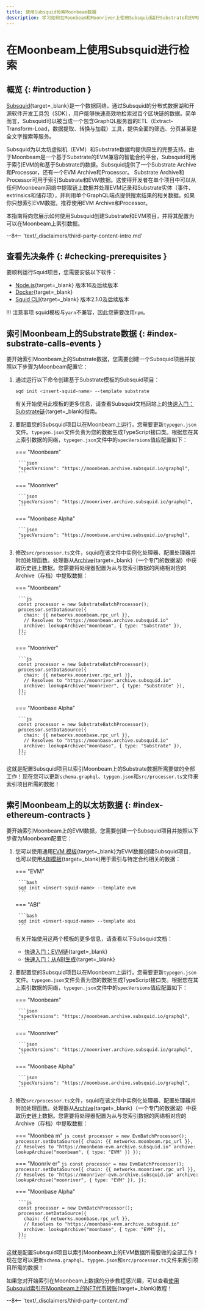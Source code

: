 ```yaml
---
title: 使用Subsquid检索Moonbeam数据
description: 学习如何在Moonbeam和Moonriver上使用Subsquid运行Substrate和EVM数据
---
```


# 在Moonbeam上使用Subsquid进行检索

## 概览 {: #introduction }

[Subsquid](https://subsquid.io){target=_blank}是一个数据网络，通过Subsquid的分布式数据湖和开源软件开发工具包（SDK），用户能够快速高效地检索过百个区块链的数据。简单而言，Subsquid可以被当成一个包含GraphQL服务器的ETL（Extract-Transform-Load，数据提取、转换与加载）工具，提供全面的筛选、分页甚至是全文字搜索等服务。

Subsquid为以太坊虚拟机（EVM）和Substrate数据均提供原生的完整支持。由于Moonbeam是一个基于Substrate的EVM兼容的智能合约平台，Subsquid可用于索引EVM的和基于Substrate的数据。Subsquid提供了一个Substrate Archive和Processor，还有一个EVM Archive和Processor。 Substrate Archive和Processor可用于索引Substrate和EVM数据。这使得开发者在单个项目中可以从任何Moonbeam网络中提取链上数据并处理EVM记录和Substrate实体（事件、extrinsics和储存项），并利用单个GraphQL端点提供搜索结果的相关数据。如果你只想索引EVM数据，推荐使用EVM Archive和Processor。

本指南将向您展示如何使用Subsquid创建Substrate和EVM项目，并将其配置为可以在Moonbeam上索引数据。

--8<-- 'text/_disclaimers/third-party-content-intro.md'

## 查看先决条件 {: #checking-prerequisites }

要顺利运行Squid项目，您需要安装以下软件：

- [Node.js](https://nodejs.org/en/download/){target=_blank} 版本16及后续版本
- [Docker](https://docs.docker.com/get-docker/){target=_blank}
- [Squid CLI](https://docs.subsquid.io/squid-cli/installation/){target=_blank} 版本2.1.0及后续版本

!!! 注意事项
    squid模板与`yarn`不兼容，因此您需要改用`npm`。

## 索引Moonbeam上的Substrate数据 {: #index-substrate-calls-events }

要开始索引Moonbeam上的Substrate数据，您需要创建一个Subsquid项目并按照以下步骤为Moonbeam配置它：

1. 通过运行以下命令创建基于Substrate模板的Subsquid项目：

    ```bash
    sqd init <insert-squid-name> --template substrate
    ```

    有关开始使用此模板的更多信息，请查看Subsquid文档网站上的[快速入门：Substrate链](https://docs.subsquid.io/quickstart/quickstart-substrate/){target=_blank}指南。

2. 要配置您的Subsquid项目以在Moonbeam上运行，您需要更新`typegen.json`文件。`typegen.json`文件负责为您的数据生成TypeScript接口类。根据您在其上索引数据的网络，`typegen.json`文件中的`specVersions`值应配置如下：

    === "Moonbeam"

        ```json
        "specVersions": "https://moonbeam.archive.subsquid.io/graphql",
        ```

    === "Moonriver"

        ```json
        "specVersions": "https://moonriver.archive.subsquid.io/graphql",
        ```

    === "Moonbase Alpha"

        ```json
        "specVersions": "https://moonbase.archive.subsquid.io/graphql",
        ```

3. 修改`src/processor.ts`文件，squid在该文件中实例化处理器、配置处理器并附加处理函数。处理器从[Archive](https://docs.subsquid.io/archives/overview/){target=_blank}（一个专门的数据湖）中获取历史链上数据。您需要将处理器配置为从与您索引数据的网络相对应的Archive（存档）中提取数据：

    === "Moonbeam"

        ```js
        const processor = new SubstrateBatchProcessor();
        processor.setDataSource({
          chain: {{ networks.moonbeam.rpc_url }},
          // Resolves to "https://moonbeam.archive.subsquid.io"
          archive: lookupArchive("moonbeam", { type: "Substrate" }),
        });
        ```

    === "Moonriver"

        ```js
        const processor = new SubstrateBatchProcessor();
        processor.setDataSource({
          chain: {{ networks.moonriver.rpc_url }},
          // Resolves to "https://moonriver.archive.subsquid.io"
          archive: lookupArchive("moonriver", { type: "Substrate" }),
        });
        ```

    === "Moonbase Alpha"

        ```js
        const processor = new SubstrateBatchProcessor();
        processor.setDataSource({
          chain: {{ networks.moonbase.rpc_url }},
          // Resolves to "https://moonbase.archive.subsquid.io"
          archive: lookupArchive("moonbase", { type: "Substrate" }),
        });
        ```

这就是配置Subsquid项目以索引Moonbeam上的Substrate数据所需要做的全部工作！现在您可以更新`schema.graphql`、`typgen.json`和`src/processor.ts`文件来索引项目所需的数据！

## 索引Moonbeam上的以太坊数据 {: #index-ethereum-contracts }

要开始索引Moonbeam上的EVM数据，您需要创建一个Subsquid项目并按照以下步骤为Moonbeam配置它：

1. 您可以使用通用[EVM 模板](https://github.com/subsquid-labs/squid-evm-template){target=_blank}为EVM数据创建Subsquid项目，也可以使用[ABI模板](https://github.com/subsquid-labs/squid-abi-template){target=_blank}用于索引与特定合约相关的数据：

    === "EVM"

        ```bash
        sqd init <insert-squid-name> --template evm
        ```

    === "ABI"

        ```bash
        sqd init <insert-squid-name> --template abi
        ```

    有关开始使用这两个模板的更多信息，请查看以下Subsquid文档：

      - [快速入门：EVM链](https://docs.subsquid.io/quickstart/quickstart-ethereum/){target=_blank}
      - [快速入门：从ABI生成](https://docs.subsquid.io/quickstart/quickstart-abi/){target=_blank}

2. 要配置您的Subsquid项目以在Moonbeam上运行，您需要更新`typegen.json`文件。`typegen.json`文件负责为您的数据生成TypeScript接口类。根据您在其上索引数据的网络，`typegen.json`文件中的`specVersions`值应配置如下：

    === "Moonbeam"

        ```json
        "specVersions": "https://moonbeam.archive.subsquid.io/graphql",
        ```

    === "Moonriver"

        ```json
        "specVersions": "https://moonriver.archive.subsquid.io/graphql",
        ```

    === "Moonbase Alpha"

        ```json
        "specVersions": "https://moonbase.archive.subsquid.io/graphql",
        ```

3. 修改`src/processor.ts`文件，squid在该文件中实例化处理器、配置处理器并附加处理函数。处理器从[Archive](https://docs.subsquid.io/archives/overview/){target=_blank}（一个专门的数据湖）中获取历史链上数据。您需要将处理器配置为从与您索引数据的网络相对应的Archive（存档）中提取数据：

    === "Moonbea
    m"
        ```js
        const processor = new EvmBatchProcessor();
        processor.setDataSource({
          chain: {{ networks.moonbeam.rpc_url }},
          // Resolves to "https://moonbeam-evm.archive.subsquid.io"
          archive: lookupArchive("moonbeam", { type: "EVM" })
        });
        ```

    === "Moonriv
    er"
        ```js
        const processor = new EvmBatchProcessor();
        processor.setDataSource({
          chain: {{ networks.moonriver.rpc_url }},
          // Resolves to "https://moonriver-evm.archive.subsquid.io"
          archive: lookupArchive("moonriver", { type: "EVM" }),
        });
        ```

    === "Moonbase Alpha"

        ```js
        const processor = new EvmBatchProcessor();
        processor.setDataSource({
          chain: {{ networks.moonbase.rpc_url }},
          // Resolves to "https://moonbase-evm.archive.subsquid.io"
          archive: lookupArchive("moonbase", { type: "EVM" }),
        });
        ```

这就是配置Subsquid项目以索引Moonbeam上的EVM数据所需要做的全部工作！现在您可以更新`schema.graphql`、`typgen.json`和`src/processor.ts`文件来索引项目所需的数据！

如果您对开始索引在Moonbeam上数据的分步教程感兴趣，可以查看[使用Subsquid索引在Moonbeam上的NFT代币转账](/tutorials/integrations/nft-subsquid){target=_blank}教程！

--8<-- 'text/_disclaimers/third-party-content.md'
